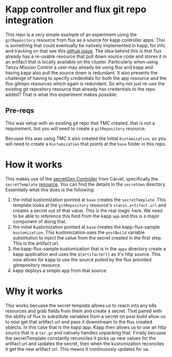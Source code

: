# Kapp controller and flux git repo integration


This repo is a very simple example of an experiment using the `gitRepository` resource from flux as a source for kapp controller apps. Thsi is something that could eventually be natively implemented in kapp, for info and tracking on that see this [github issue](https://github.com/carvel-dev/kapp-controller/issues/1335). The idea behind this is that flux already has a re-usable resource that pull down source code and stores it in an artifact that is locally available on the cluster. Particularly when using Tanzu Mission Control a user may already be using flux and kapp and having kapp also pull the source down is redundant. It also presents the challenge of having to specify credentials for both the app resource and the flux gitrepo resources which again is redundant. So why not just re-use the existing git repository resource that already has credentials to the repo added? That is what this experiment makes possible.


## Pre-reqs

This was setup with an existing git repo that TMC created. that is not a requirement, but you will need to create a `gitRepository` resource. 

Becuase this was using TMC it also created the initial `Kustomization`, so you will need to create a `Kustomization` that points at the `base` folder in this repo.

# How it works

This makes use of the [secretGen Controller](https://github.com/carvel-dev/secretgen-controller) from Carvel, specifically the `secretTemplate` [resource](https://github.com/carvel-dev/secretgen-controller/blob/develop/docs/secret-template.md). You can find the details in the `secretGen` directory. Essentially what this does is the following:

1. the initial kustomization pointed at `base` creates the `secretTemplate`. This template looks at the `gitRepository` resource's `status.artifact.url` and creates a secret out of that value. This is the real magic here. We need to be able to reference this field from the kapp `app` and this is a major component of doing that.
2. the initial kustomization pointed at `base` creates the kapp-flux-sample `kustomization`. This kustomization uses the `postBuild` variable substitution to inject the value from the secret created in the first step. This is the artifact url.
3. the kapp-flux-sample kustomization that is in the `apps` directory create a kapp application and uses the `${artifactUrl}` as it's http source. This now allows for kapp to use the source pulled by the flux provided gitrepository resource.
4. kapp deploys a simple app from that source.



# Why it works

This works becuase the secret template allows us to reach into any k8s resources and grab fields from them and create a secret. That paired with the ability of flux to substitute variables from a secret on post build allow us to now get that artifact url and pass it downstream to the flux created objects. In this case that is the kapp app. Kapp then allows us to use an http source that is a `tar.gz` and natively handles unpacking that. Finally becuase the secretTemplate constantly reconciles it picks up new values for the artifact url and updates the secret, then when the kustomization reconciles it get the new artifact url. This means it continuously updates for us.